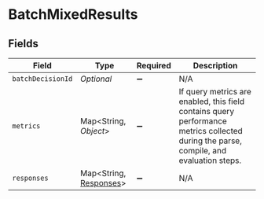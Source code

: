 # BatchMixedResults


## Fields

| Field                                                                                                                                  | Type                                                                                                                                   | Required                                                                                                                               | Description                                                                                                                            |
| -------------------------------------------------------------------------------------------------------------------------------------- | -------------------------------------------------------------------------------------------------------------------------------------- | -------------------------------------------------------------------------------------------------------------------------------------- | -------------------------------------------------------------------------------------------------------------------------------------- |
| `batchDecisionId`                                                                                                                      | *Optional<String>*                                                                                                                     | :heavy_minus_sign:                                                                                                                     | N/A                                                                                                                                    |
| `metrics`                                                                                                                              | Map<String, *Object*>                                                                                                                  | :heavy_minus_sign:                                                                                                                     | If query metrics are enabled, this field contains query performance metrics collected during the parse, compile, and evaluation steps. |
| `responses`                                                                                                                            | Map<String, [Responses](../../models/shared/Responses.md)>                                                                             | :heavy_minus_sign:                                                                                                                     | N/A                                                                                                                                    |